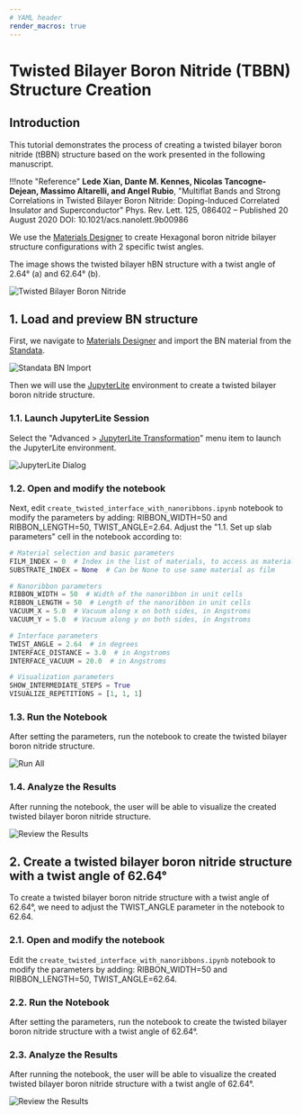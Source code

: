 ```yaml
---
# YAML header
render_macros: true
---
```


# Twisted Bilayer Boron Nitride (TBBN) Structure Creation

## Introduction

This tutorial demonstrates the process of creating a twisted bilayer boron nitride (tBBN) structure based on the work presented in the following manuscript.

!!!note "Reference"
    **Lede Xian, Dante M. Kennes, Nicolas Tancogne-Dejean, Massimo Altarelli, and Angel Rubio**, 
    "Multiflat Bands and Strong Correlations in Twisted Bilayer Boron Nitride: Doping-Induced Correlated Insulator and Superconductor" Phys. Rev. Lett. 125, 086402 – Published 20 August 2020 DOI: 10.1021/acs.nanolett.9b00986


We use the [Materials Designer](../../../materials-designer/overview.md) to  create Hexagonal boron nitride bilayer structure configurations with 2 specific twist angles.

The image shows the twisted bilayer hBN structure with a twist angle of 2.64° (a) and 62.64° (b).

![Twisted Bilayer Boron Nitride](/images/tutorials/materials/specific/twisted-bilayer-boron-nitride/0.png "Twisted Bilayer Boron Nitride")

## 1. Load and preview BN structure

First, we navigate to [Materials Designer](../../../materials-designer/overview.md) and import the BN material from the [Standata](../../../materials-designer/header-menu/input-output/standata-import.md).

![Standata BN Import](/images/tutorials/materials/specific/twisted-bilayer-boron-nitride/1-standata-bn.webp "Standata BN Import")

Then we will use the [JupyterLite](../../../jupyterlite/overview.md) environment to create a twisted bilayer boron nitride structure.

### 1.1. Launch JupyterLite Session

Select the "Advanced > [JupyterLite Transformation](../../../materials-designer/header-menu/advanced/jupyterlite-dialog.md)" menu item to launch the JupyterLite environment.

![JupyterLite Dialog](/images/jupyterlite/md-advanced-jl.webp "JupyterLite Dialog")

### 1.2. Open and modify the notebook

Next, edit `create_twisted_interface_with_nanoribbons.ipynb` notebook to modify the parameters by adding: RIBBON_WIDTH=50 and RIBBON_LENGTH=50, TWIST_ANGLE=2.64.
Adjust the "1.1. Set up slab parameters" cell in the notebook according to:

```python
# Material selection and basic parameters
FILM_INDEX = 0  # Index in the list of materials, to access as materials[FILM_INDEX]
SUBSTRATE_INDEX = None  # Can be None to use same material as film

# Nanoribbon parameters
RIBBON_WIDTH = 50  # Width of the nanoribbon in unit cells
RIBBON_LENGTH = 50  # Length of the nanoribbon in unit cells
VACUUM_X = 5.0  # Vacuum along x on both sides, in Angstroms
VACUUM_Y = 5.0  # Vacuum along y on both sides, in Angstroms

# Interface parameters
TWIST_ANGLE = 2.64  # in degrees
INTERFACE_DISTANCE = 3.0  # in Angstroms
INTERFACE_VACUUM = 20.0  # in Angstroms

# Visualization parameters
SHOW_INTERMEDIATE_STEPS = True
VISUALIZE_REPETITIONS = [1, 1, 1]
```

### 1.3. Run the Notebook

After setting the parameters, run the notebook to create the twisted bilayer boron nitride structure.

![Run All](/images/jupyterlite/run-all.webp "Run All")

### 1.4. Analyze the Results

After running the notebook, the user will be able to visualize the created twisted bilayer boron nitride structure.

![Review the Results](/images/tutorials/materials/specific/twisted-bilayer-boron-nitride/2.png "Review the Results")

## 2. Create a twisted bilayer boron nitride structure with a twist angle of 62.64°

To create a twisted bilayer boron nitride structure with a twist angle of 62.64°, we need to adjust the TWIST_ANGLE parameter in the notebook to 62.64.

### 2.1. Open and modify the notebook

Edit the `create_twisted_interface_with_nanoribbons.ipynb` notebook to modify the parameters by adding: RIBBON_WIDTH=50 and RIBBON_LENGTH=50, TWIST_ANGLE=62.64.

### 2.2. Run the Notebook

After setting the parameters, run the notebook to create the twisted bilayer boron nitride structure with a twist angle of 62.64°.

### 2.3. Analyze the Results

After running the notebook, the user will be able to visualize the created twisted bilayer boron nitride structure with a twist angle of 62.64°.

![Review the Results](/images/tutorials/materials/specific/twisted-bilayer-boron-nitride/3.png "Review the Results")

